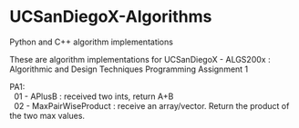 # UCSanDiegoX-Algorithms
Python and C++ algorithm implementations

These are algorithm implementations for UCSanDiegoX -  ALGS200x : Algorithmic and Design Techniques
Programming Assignment 1

PA1:  
&nbsp; 01 - APlusB : received two ints, return A+B  
&nbsp; 02 - MaxPairWiseProduct : receive an array/vector. Return the product of the two max values.  
